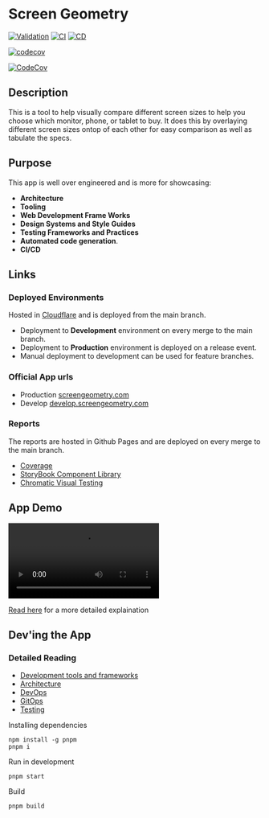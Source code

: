 # Screen Geometry

[![Validation](https://github.com/nader-eloshaiker/screen-geometry-app/actions/workflows/validation-app.yml/badge.svg)](https://github.com/nader-eloshaiker/screen-geometry-app/actions/workflows/validation-app.yml)
[![CI](https://github.com/nader-eloshaiker/screen-geometry-app/actions/workflows/ci.yml/badge.svg)](https://github.com/nader-eloshaiker/screen-geometry-app/actions/workflows/ci.yml)
[![CD](https://github.com/nader-eloshaiker/screen-geometry-app/actions/workflows/cd.yml/badge.svg)](https://github.com/nader-eloshaiker/screen-geometry-app/actions/workflows/cd.yml)

[![codecov](https://codecov.io/gh/nader-eloshaiker/screen-geometry-app/graph/badge.svg?token=FD9467PICM)](https://app.codecov.io/gh/nader-eloshaiker/screen-geometry-app?search=&displayType=list)

[![CodeCov](https://codecov.io/gh/nader-eloshaiker/screen-geometry-app/graphs/icicle.svg?token=FD9467PICM)](https://app.codecov.io/gh/nader-eloshaiker/screen-geometry-app?search=&displayType=list)

## Description

This is a tool to help visually compare different screen sizes to help you choose which monitor, phone, or tablet to buy. It does this by overlaying different screen sizes ontop of each other for
easy comparison as well as tabulate the specs.

## Purpose

This app is well over engineered and is more for showcasing:

- **Architecture**
- **Tooling**
- **Web Development Frame Works**
- **Design Systems and Style Guides**
- **Testing Frameworks and Practices**
- **Automated code generation**.
- **CI/CD**

## Links

### Deployed Environments

Hosted in [Cloudflare](https://www.cloudflare.com) and is deployed from the main branch.

- Deployment to **Development** environment on every merge to the main branch.
- Deployment to **Production** environment is deployed on a release event.
- Manual deployment to development can be used for feature branches.

### Official App urls

- Production [screengeometry.com](https://screengeometry.com)
- Develop [develop.screengeometry.com](https://develop.screengeometry.com)

### Reports

The reports are hosted in Github Pages and are deployed on every merge to the main branch.

- [Coverage](https://app.codecov.io/gh/nader-eloshaiker/screen-geometry-app/?search=&displayType=list)
- [StoryBook Component Library](https://nader-eloshaiker.github.io/screen-geometry-app)
- [Chromatic Visual Testing](https://www.chromatic.com/library?appId=67764022c3d2470364c49de2)

## App Demo

![Demo video](./docs/media/demo-anim.webm)

[Read here](./docs/UserGuide.md) for a more detailed explaination

## Dev'ing the App

### Detailed Reading

- [Development tools and frameworks](./docs/Development.md)
- [Architecture](./docs/Architecture.md)
- [DevOps](./docs/DevOps.md)
- [GitOps](./docs/GitOps.md)
- [Testing](./docs/Testing.md)

Installing dependencies

    npm install -g pnpm
    pnpm i

Run in development

    pnpm start

Build

    pnpm build
